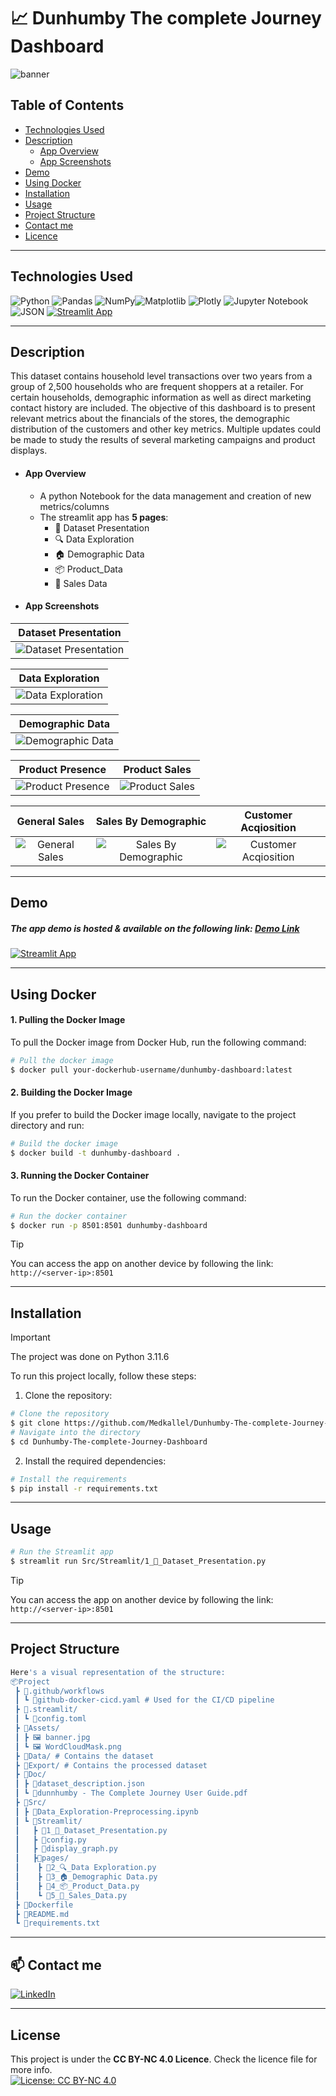 # 📈 Dunhumby The complete Journey Dashboard
![banner](https://github.com/Med-Kallel/Dunhumby-The-complete-Journey-Dashboard/assets/173089953/1e6b69ab-9df3-453d-96c0-e05aeb1c6ce6)

## Table of Contents

-   [Technologies Used](#technologies-used)
-   [Description](#description)
    -   [App Overview](#app-overview)
    -   [App Screenshots](#app-screenshots)
-   [Demo](#demo)
-   [Using Docker](#using-docker)
-   [Installation](#installation)
-   [Usage](#usage)
-   [Project Structure](#project-structure)
-   [Contact me](#contact)
-   [Licence](#licence)

---

## Technologies Used

![Python](https://img.shields.io/badge/python-3670A0?style=for-the-badge&logo=python&logoColor=ffdd54)  ![Pandas](https://img.shields.io/badge/pandas-%23150458.svg?style=for-the-badge&logo=pandas&logoColor=white)  ![NumPy](https://img.shields.io/badge/numpy-%23013243.svg?style=for-the-badge&logo=numpy&logoColor=white)![Matplotlib](https://img.shields.io/badge/Matplotlib-%23ffffff.svg?style=for-the-badge&logo=Matplotlib&logoColor=black) ![Plotly](https://img.shields.io/badge/Plotly-%233F4F75.svg?style=for-the-badge&logo=plotly&logoColor=white) ![Jupyter Notebook](https://img.shields.io/badge/jupyter-%23FA0F00.svg?style=for-the-badge&logo=jupyter&logoColor=white) ![JSON](https://img.shields.io/badge/JSON-000000.svg?style=for-the-badge&logo=JSON&logoColor=white")
[![Streamlit App](https://static.streamlit.io/badges/streamlit_badge_black_white.svg)](https://dunhumby-the-complete-journey-dashboard.streamlit.app/)


---
## Description
 This dataset contains household level transactions over two years from a group of 2,500 households who are frequent shoppers at a retailer. For certain households, demographic information as well as direct marketing contact history are included. The objective of this dashboard is to present relevant metrics about the financials of the stores, the demographic distribution of the customers and other key metrics. Multiple updates could be made to study the results of several marketing campaigns and product displays.
- #### App Overview
    - A python Notebook for the data management and creation of new metrics/columns
    - The streamlit app has **5 pages**: 
        - 👋 Dataset Presentation
        - 🔍 Data Exploration
        - 🏠 Demographic Data
        - 📦 Product_Data
        - 🧮 Sales Data  
- #### App Screenshots

|Dataset Presentation |
|:--------------------:|
| ![Dataset Presentation](https://github.com/Med-Kallel/Dunhumby-The-complete-Journey-Dashboard/assets/173089953/b39dcf96-d916-4a17-9dea-2f82b20b36be)|

| Data Exploration|
|:----------------:|
|![Data Exploration](https://github.com/Med-Kallel/Dunhumby-The-complete-Journey-Dashboard/assets/173089953/c9e7585b-a539-4bfc-9fbd-b356e0edccb9)|

|Demographic Data |
|:----------------:|
|![Demographic Data](https://github.com/Med-Kallel/Dunhumby-The-complete-Journey-Dashboard/assets/173089953/5e1abe36-b641-4a43-b9f4-0ce24f76f652)|

| Product Presence |Product Sales |
|:------------:|:----------:|
| ![Product Presence](https://github.com/Med-Kallel/Dunhumby-The-complete-Journey-Dashboard/assets/173089953/55080946-cbbf-4f2f-82de-8d4dcfc9d687)|![Product Sales](https://github.com/Med-Kallel/Dunhumby-The-complete-Journey-Dashboard/assets/173089953/d546cf6d-075b-44d0-9e8b-8e63f773cb6a)|

| General Sales | Sales By Demographic  | Customer Acqiosition  |
|:----------:|:----------:|:----------:|
| ![General Sales](https://github.com/Med-Kallel/Dunhumby-The-complete-Journey-Dashboard/assets/173089953/4f6788e4-6e9e-4d78-9fca-2769589e77b5)|![Sales By Demographic](https://github.com/Med-Kallel/Dunhumby-The-complete-Journey-Dashboard/assets/173089953/58acb585-e298-48f9-ba40-a699b71e119e)| ![Customer Acqiosition](https://github.com/Med-Kallel/Dunhumby-The-complete-Journey-Dashboard/assets/173089953/09d32935-8b6e-45d5-813b-0407453b71bd)|

---
## Demo
##### The app demo is hosted & available on the following link: [Demo Link](https://dunhumby-the-complete-journey-dashboard.streamlit.app/)
[![Streamlit App](https://static.streamlit.io/badges/streamlit_badge_black_white.svg)](https://dunhumby-the-complete-journey-dashboard.streamlit.app/)


---
## Using Docker
#### 1. Pulling the Docker Image
To pull the Docker image from Docker Hub, run the following command:
```sh
# Pull the docker image
$ docker pull your-dockerhub-username/dunhumby-dashboard:latest
```
#### 2. Building the Docker Image
If you prefer to build the Docker image locally, navigate to the project directory and run:

```sh
# Build the docker image
$ docker build -t dunhumby-dashboard .
```
#### 3. Running the Docker Container
To run the Docker container, use the following command:
```sh
# Run the docker container
$ docker run -p 8501:8501 dunhumby-dashboard
```
> [!TIP] 
> You can access the app on another device by following the link: ```http://<server-ip>:8501```
---
## Installation

> [!IMPORTANT]
> The project was done on Python 3.11.6

To run this project locally, follow these steps:

1. Clone the repository:
```sh
# Clone the repository
$ git clone https://github.com/Medkallel/Dunhumby-The-complete-Journey-Dashboard
# Navigate into the directory
$ cd Dunhumby-The-complete-Journey-Dashboard
```
2. Install the required dependencies:
```sh
# Install the requirements
$ pip install -r requirements.txt
```

---
## Usage 
```sh
# Run the Streamlit app
$ streamlit run Src/Streamlit/1_👋_Dataset_Presentation.py
```
> [!TIP] 
> You can access the app on another device by following the link: ```http://<server-ip>:8501```
---
## Project Structure
```sh
Here's a visual representation of the structure:
📦Project
 ┣ 📁.github/workflows
 ┃ ┗ 🦑github-docker-cicd.yaml # Used for the CI/CD pipeline
 ┣ 📁.streamlit/
 ┃ ┗ 📄config.toml
 ┣ 📁Assets/
 ┃ ┣ 🖼️ banner.jpg
 ┃ ┗ 🖼️ WordCloudMask.png
 ┣ 📁Data/ # Contains the dataset
 ┣ 📁Export/ # Contains the processed dataset
 ┣ 📁Doc/
 ┃ ┣ 📄dataset_description.json
 ┃ ┗ 📄dunnhumby - The Complete Journey User Guide.pdf
 ┣ 📁Src/
 ┃ ┣ 🐍Data_Exploration-Preprocessing.ipynb
 ┃ ┗ 📁Streamlit/
 ┃   ┣ 🐍1_👋_Dataset_Presentation.py
 ┃   ┣ 🐍config.py
 ┃   ┣ 🐍display_graph.py
 ┃   ┣📁pages/
 ┃    ┣ 🐍2_🔍_Data Exploration.py
 ┃    ┣ 🐍3_🏠_Demographic Data.py
 ┃    ┣ 🐍4_📦_Product_Data.py
 ┃    ┗ 🐍5_🧮_Sales_Data.py
 ┣ 🐳Dockerfile
 ┣ 📄README.md
 ┗ 📄requirements.txt
```
---
## 📫 Contact me
<p>
<a href="https://www.linkedin.com/in/mohamed-kallel/">
<img alt="LinkedIn" src="https://img.shields.io/badge/linkedin-%230077B5.svg?style=for-the-badge&logo=linkedin&logoColor=white"/>
</a> 
<br>
</p>

---
## License
This project is under the **CC BY-NC 4.0 Licence**. Check the licence file for more info. <br/>
[![License: CC BY-NC 4.0](https://img.shields.io/badge/License-CC%20BY--NC%204.0-lightgrey.svg)](https://creativecommons.org/licenses/by-nc/4.0/)

